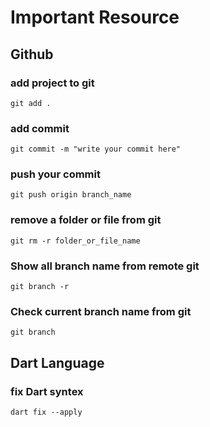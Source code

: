 # Important Resource

## Github

### add project to git
```Language
git add .
```

### add commit
```Language
git commit -m "write your commit here"
```

### push your commit 
```Language
git push origin branch_name
```

### remove a folder or file from git
```Language
git rm -r folder_or_file_name
```

### Show all branch name from remote git
```Language
git branch -r
```
### Check current branch name from  git
```Language
git branch 
```

## Dart Language

### fix Dart syntex
```Language
dart fix --apply
```
